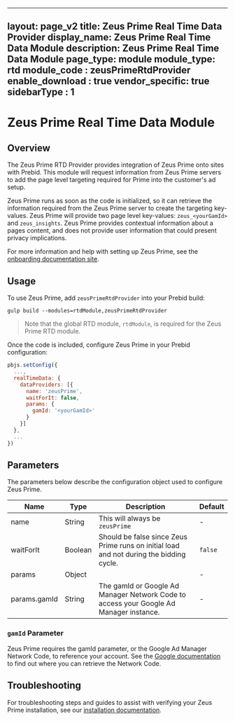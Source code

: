  ---
 layout: page_v2
 title: Zeus Prime Real Time Data Provider
 display_name: Zeus Prime Real Time Data Module
 description: Zeus Prime Real Time Data Module
 page_type: module
 module_type: rtd
 module_code : zeusPrimeRtdProvider
 enable_download : true
 vendor_specific: true
 sidebarType : 1
 ---

# Zeus Prime Real Time Data Module

## Overview

The Zeus Prime RTD Provider provides integration of Zeus Prime onto sites with Prebid. This module will request information from Zeus Prime servers to add the page level targeting required for Prime into the customer's ad setup.

Zeus Prime runs as soon as the code is initialized, so it can retrieve the information required from the Zeus Prime server to create the targeting key-values. Zeus Prime will provide two page level key-values: `zeus_<yourGamId>` and `zeus_insights`. Zeus Prime provides contextual information about a pages content, and does not provide user information that could present privacy implications.

For more information and help with setting up Zeus Prime, see the [onboarding documentation site](https://onboarding.zeustechnology.com).

## Usage

To use Zeus Prime, add `zeusPrimeRtdProvider` into your Prebid build: 

```
gulp build --modules=rtdModule,zeusPrimeRtdProvider
```

> Note that the global RTD module, `rtdModule`, is required for the Zeus Prime RTD module.

Once the code is included, configure Zeus Prime in your Prebid configuration: 

```javascript
pbjs.setConfig({
  ...,
  realTimeData: {
    dataProviders: [{
      name: 'zeusPrime',
      waitForIt: false,
      params: {
        gamId: '<yourGamId>'
      }
    }]
  },
  ...
})
```

## Parameters

The parameters below describe the configuration object used to configure Zeus Prime. 

| Name                   | Type     | Description                                                                                   | Default |
|------------------------|----------|-----------------------------------------------------------------------------------------------|---------|
| name                   | String   | This will always be `zeusPrime`                                                               | -       |
| waitForIt              | Boolean  | Should be false since Zeus Prime runs on initial load and not during the bidding cycle.       | `false` |
| params                 | Object   |                                                                                               | -       |
| params.gamId           | String   | The gamId or Google Ad Manager Network Code to access your Google Ad Manager instance.        | -       |

### `gamId` Parameter

Zeus Prime requires the gamId parameter, or the Google Ad Manager Network Code, to reference your account. See the [Google documentation](https://support.google.com/admanager/answer/7674889?hl=en) to find out where you can retrieve the Network Code.

## Troubleshooting 

For troubleshooting steps and guides to assist with verifying your Zeus Prime installation, see our [installation documentation](https://onboarding.zeustechnology.com/docs/installation).